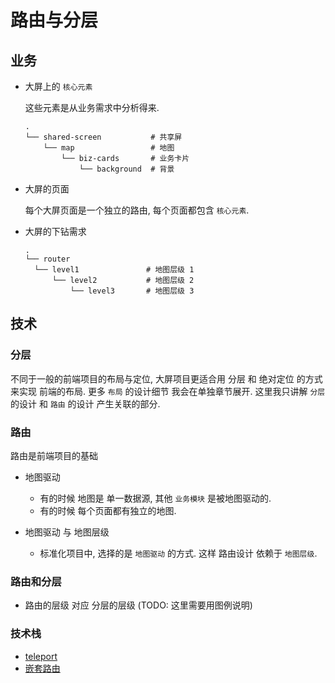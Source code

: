 # 路由与分层

## 业务

- 大屏上的 `核心元素`

  这些元素是从业务需求中分析得来.

  ```shell
  .
  └── shared-screen           # 共享屏
      └── map                 # 地图
          └── biz-cards       # 业务卡片
              └── background  # 背景

  ```

- 大屏的页面

  每个大屏页面是一个独立的路由, 每个页面都包含 `核心元素`.

- 大屏的下钻需求

  ```shell
  .
  └── router
    └── level1               # 地图层级 1
        └── level2           # 地图层级 2
            └── level3       # 地图层级 3
  ```

## 技术

### 分层

不同于一般的前端项目的布局与定位, 大屏项目更适合用 分层 和 绝对定位 的方式来实现 前端的布局. 更多 `布局` 的设计细节 我会在单独章节展开. 这里我只讲解 `分层` 的设计 和 `路由` 的设计 产生关联的部分.

### 路由

路由是前端项目的基础

- 地图驱动

  - 有的时候 地图是 <Pattern>单一数据源</Pattern>, 其他 `业务模块` 是被地图驱动的.
  - 有的时候 每个页面都有独立的地图.

- 地图驱动 与 地图层级

  - 标准化项目中, 选择的是 `地图驱动` 的方式. 这样 路由设计 依赖于 `地图层级`.

### 路由和分层

- 路由的层级 对应 分层的层级 (TODO: 这里需要用图例说明)

### 技术栈

- [teleport](https://cn.vuejs.org/guide/built-ins/teleport.html#teleport)
- [嵌套路由](https://router.vuejs.org/zh/guide/essentials/nested-routes.html)
